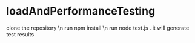 # loadAndPerformanceTesting
clone the repository \n
run npm install \n
run node test.js . it will generate test results
